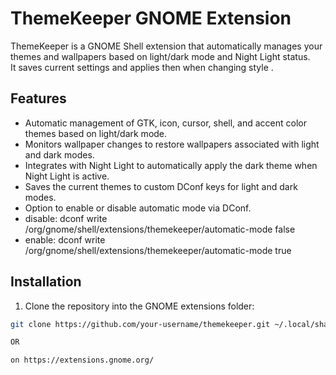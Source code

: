 # ThemeKeeper GNOME Extension

ThemeKeeper is a GNOME Shell extension that automatically manages your themes and wallpapers based on light/dark mode and Night Light status.  
It saves current settings and applies then when changing style .

## Features

- Automatic management of GTK, icon, cursor, shell, and accent color themes based on light/dark mode.
- Monitors wallpaper changes to restore wallpapers associated with light and dark modes.
- Integrates with Night Light to automatically apply the dark theme when Night Light is active.
- Saves the current themes to custom DConf keys for light and dark modes.
- Option to enable or disable automatic mode via DConf.
- disable: dconf write /org/gnome/shell/extensions/themekeeper/automatic-mode false
- enable: dconf write /org/gnome/shell/extensions/themekeeper/automatic-mode true


## Installation

1. Clone the repository into the GNOME extensions folder:  
```bash
git clone https://github.com/your-username/themekeeper.git ~/.local/share/gnome-shell/extensions/themekeeper@yourdomain.com

OR

on https://extensions.gnome.org/
